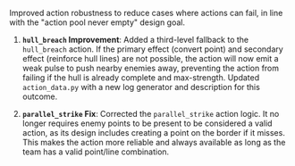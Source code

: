 Improved action robustness to reduce cases where actions can fail, in line with the "action pool never empty" design goal.

1.  **`hull_breach` Improvement**: Added a third-level fallback to the `hull_breach` action. If the primary effect (convert point) and secondary effect (reinforce hull lines) are not possible, the action will now emit a weak pulse to push nearby enemies away, preventing the action from failing if the hull is already complete and max-strength. Updated `action_data.py` with a new log generator and description for this outcome.

2.  **`parallel_strike` Fix**: Corrected the `parallel_strike` action logic. It no longer requires enemy points to be present to be considered a valid action, as its design includes creating a point on the border if it misses. This makes the action more reliable and always available as long as the team has a valid point/line combination.